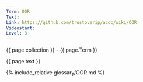 ```yaml
---
Term: OOR
Text: 
Link: https://github.com/trustoverip/acdc/wiki/OOR
Videostart: 
Level: 3
---
```


{{ page.collection }} - {{ page.Term }}

   {{ page.text }}

{% include_relative glossary/OOR.md %}
